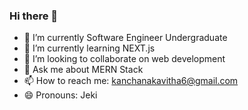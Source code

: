 ### Hi there 👋

- 🔭 I’m currently Software Engineer Undergraduate
- 🌱 I’m currently learning NEXT.js
- 👯 I’m looking to collaborate on web development
- 💬 Ask me about MERN Stack
- 📫 How to reach me: kanchanakavitha6@gmail.com
- 😄 Pronouns: Jeki

